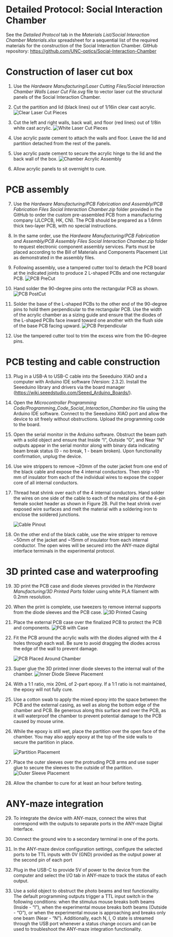 # Detailed Protocol: Social Interaction Chamber 

See the *Detailed Protocol* tab in the *Materials List/Social Interaction Chamber Materials.xlsx* spreadsheet for a sequential list of the required materials for the construction of the Social Interaction Chamber.
GitHub repository: https://github.com/UNC-optics/Social-Interaction-Chamber 

# Construction of laser cut box

1.	Use the *Hardware Manufacturing/Laser Cutting Files/Social Interaction Chamber Walls Laser Cut File.svg* file to vector laser cut the structural panels of the Social Interaction Chamber.
   
2.	Cut the partition and lid (black lines) out of 1/16in clear cast acrylic.
   ![Clear Laser Cut Pieces](https://github.com/user-attachments/assets/6a37a6c0-da75-4a4f-b60f-0c010265fa8a)
  	
3.	Cut the left and right walls, back wall, and floor (red lines) out of 1/8in white cast acrylic.
   ![White Laser Cut Pieces](https://github.com/user-attachments/assets/3ea4cb6e-5954-450e-8881-0b6baed38976)
  	
4.	Use acrylic paste cement to attach the walls and floor. Leave the lid and partition detached from the rest of the panels.
   
5.	Use acrylic paste cement to secure the acrylic hinge to the lid and the back wall of the box.
   ![Chamber Acrylic Assembly](https://github.com/user-attachments/assets/3b6847cc-9614-4489-95fc-c9b40c694510)

6.	Allow acrylic panels to sit overnight to cure. 

# PCB assembly

7.	Use the *Hardware Manufacturing/PCB Fabrication and Assembly/PCB Fabrication Files Social Interaction Chamber.zip* folder provided in the GitHub to order the custom pre-assembled PCB from a manufacturing company (JLCPCB, HK, CN). The PCB should be prepared as a 1.6mm thick two-layer PCB, with no special instructions.
   
8.	In the same order, use the *Hardware Manufacturing/PCB Fabrication and Assembly/PCB Assembly Files Social Interaction Chamber.zip* folder to request electronic component assembly services. Parts must be placed according to the Bill of Materials and Components Placement List as demonstrated in the assembly files.
    
9.	Following assembly, use a tampered cutter tool to detach the PCB board at the indicated joints to produce 2 L-shaped PCBs and one rectangular PCB.
   ![PCB PreCut](https://github.com/user-attachments/assets/68fa4855-61aa-4018-852d-9c0f7007131e)

10. Hand solder the 90-degree pins onto the rectangular PCB as shown.
    ![PCB PostCut](https://github.com/user-attachments/assets/8707419a-9551-4b26-9ecc-c180010a4cd7)

11. Solder the base of the L-shaped PCBs to the other end of the 90-degree pins to hold them perpendicular to the rectangular PCB. Use the width of the acrylic chamber as a sizing guide and ensure that the diodes of the L-shaped PCBs face inward toward one another with the flush side of the base PCB facing upward.
    ![PCB Perpendicular](https://github.com/user-attachments/assets/6f875342-134d-4b68-8167-c98845003936)

12. Use the tampered cutter tool to trim the excess wire from the 90-degree pins.


# PCB testing and cable construction

13. Plug in a USB-A to USB-C cable into the Seeeduino XIAO and a computer with Arduino IDE software (Version: 2.3.2). Install the Seeeduino library and drivers via the board manager (https://wiki.seeedstudio.com/Seeed_Arduino_Boards/).
    
14. Open the *Microcontroller Programming Code/Programming_Code_Social_Interaction_Chamber.ino* file using the Arduino IDE software. Connect to the Seeeduino XIAO port and allow the device to sit freely without obstructions. Upload the programming code to the board.
  
15. Open the serial monitor in the Arduino software. Obstruct the beam path with a solid object and ensure that Inside “I”, Outside “O”, and Near “N” outputs appear in the serial monitor along with binary data indicating beam break status (0 - no break, 1 - beam broken). Upon functionality confirmation, unplug the device.
    
16. Use wire strippers to remove ~20mm of the outer jacket from one end of the black cable and expose the 4 internal conductors. Then strip ~10 mm of insulator from each of the individual wires to expose the copper core of all internal conductors.
    
17. Thread heat shrink over each of the 4 internal conductors. Hand solder the wires on one side of the cable to each of the metal pins of the 4-pin female socket header as shown in Figure 2B. Pull the heat shrink over exposed wire surfaces and melt the material with a soldering iron to enclose the soldered junctions.
    
    ![Cable Pinout](https://github.com/user-attachments/assets/de594cb1-ff33-4ce7-89c0-413638bbd0cf)

18. On the other end of the black cable, use the wire stripper to remove ~50mm of the jacket and ~15mm of insulator from each internal conductor. The open wires will be secured into the ANY-maze digital interface terminals in the experimental protocol.

# 3D printed case and waterproofing
19. 3D print the PCB case and diode sleeves provided in the *Hardware Manufacturing/3D Printed Parts* folder using white PLA filament with 0.2mm resolution.
20. When the print is complete, use tweezers to remove internal supports from the diode sleeves and the PCB case.
    ![3D Printed Casing](https://github.com/user-attachments/assets/c63ea85d-db89-451b-ad10-bc1a7e68651c)
    
21. Place the external PCB case over the finalized PCB to protect the PCB and components.
![PCB with Case](https://github.com/user-attachments/assets/2a1111d7-4de6-4b23-89be-299ad7393930)

22. Fit the PCB around the acrylic walls with the diodes aligned with the 4 holes through each wall. Be sure to avoid dragging the diodes across the edge of the wall to prevent damage.
    
    ![PCB Placed Around Chamber](https://github.com/user-attachments/assets/dac081dc-cd19-4ac8-ac1d-ff1d14faae1b)

23. Super glue the 3D printed inner diode sleeves to the internal wall of the chamber.
    ![Inner Diode Sleeve Placement](https://github.com/user-attachments/assets/347cacdc-24b3-4b23-975e-a12556d9acd3)

24. With a 1:1 ratio, mix 20mL of 2-part epoxy. If a 1:1 ratio is not maintained, the epoxy will not fully cure.
25. Use a cotton swab to apply the mixed epoxy into the space between the PCB and the external casing, as well as along the bottom edge of the chamber and PCB. Be generous along this surface and over the PCB, as it will waterproof the chamber to prevent potential damage to the PCB caused by mouse urine.
26. While the epoxy is still wet, place the partition over the open face of the chamber. You may also apply epoxy at the top of the side walls to secure the partition in place.

    ![Partition Placement](https://github.com/user-attachments/assets/27d2ef60-740d-4079-a9a5-0f123fb5614c)

27. Place the outer sleeves over the protruding PCB arms and use super glue to secure the sleeves to the outside of the partition.
    ![Outer Sleeve Placement](https://github.com/user-attachments/assets/723e89b2-ced5-4816-965e-b7e8508a4e04)

28. Allow the chamber to cure for at least an hour before testing. 

# ANY-maze integration

29. To integrate the device with ANY-maze, connect the wires that correspond with the outputs to separate ports in the ANY-maze Digital Interface.
    
30. Connect the ground wire to a secondary terminal in one of the ports.
    
31. In the ANY-maze device configuration settings, configure the selected ports to be TTL inputs with 0V (GND) provided as the output power at the second pin of each port
    
32. Plug in the USB-C to provide 5V of power to the device from the computer and select the I/O tab in ANY-maze to track the status of each output.
  
33. Use a solid object to obstruct the photo beams and test functionality. The default programming outputs trigger a TTL input switch in the following conditions: when the stimulus mouse breaks both beams (Inside - “I”), when the experimental mouse breaks both beams (Outside - “O”), or when the experimental mouse is approaching and breaks only one beam (Near - “N”). Additionally, each N, I, O state is streamed through the USB port whenever a status change occurs and can be used to troubleshoot the ANY-maze integration functionality.
